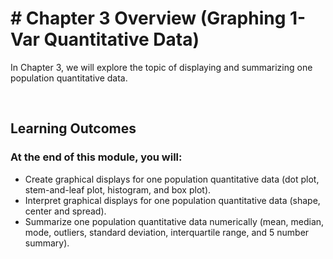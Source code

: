 # # Chapter 3 Overview (Graphing 1-Var Quantitative Data)

In Chapter 3, we will explore the topic of displaying and summarizing one population quantitative data.

<br>

## Learning Outcomes

### At the end of this module, you will:

- Create graphical displays for one population quantitative data (dot plot, stem-and-leaf plot, histogram, and box plot).
- Interpret graphical displays for one population quantitative data (shape, center and spread).
- Summarize one population quantitative data numerically (mean, median, mode, outliers, standard deviation, interquartile range, and 5 number summary).